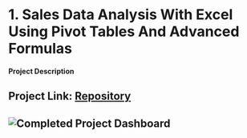 # 1. Sales Data Analysis With Excel Using Pivot Tables And Advanced Formulas

#### Project Description 

Project Link: [Repository](https://github.com/seidumohammed/data-analysis/tree/main/excel-dynamic-data-analysis_pivot_table)
---
![Completed Project Dashboard](sales-data-excel.PNG)
---
